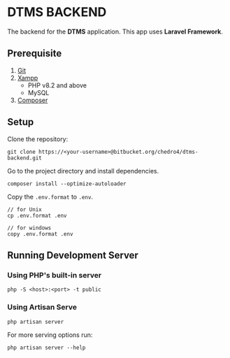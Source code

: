 # DTMS BACKEND

The backend for the **DTMS** application. This app uses **Laravel Framework**.

## Prerequisite

1. [Git](https://git-scm.com/downloads)
2. [Xampp](https://www.apachefriends.org/download.html)
	- PHP v8.2 and above
	- MySQL
3. [Composer](https://getcomposer.org/download/)

## Setup

Clone the repository:

```
git clone https://<your-username>@bitbucket.org/chedro4/dtms-backend.git
```

Go to the project directory and install dependencies.

```
composer install --optimize-autoloader
```

Copy the `.env.format` to `.env`.

```
// for Unix
cp .env.format .env

// for windows
copy .env.format .env
```

## Running Development Server

### Using PHP's built-in server

```
php -S <host>:<port> -t public
```

### Using Artisan Serve

```
php artisan server
```

For more serving options run:

```
php artisan server --help
```